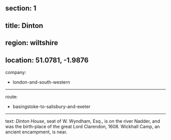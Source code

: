 ﻿section: 1
----
title: Dinton
----
region: wiltshire
----
location: 51.0781, -1.9876
----
company:
- london-and-south-western
----
route:
- basingstoke-to-salisbury-and-exeter
----
text: *Dinton House*, seat of W. Wyndham, Esq., is on the river Nadder, and was the birth-place of the great Lord Clarendon, 1608. Wickhall Camp, an ancient encampment, is near.
